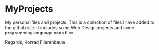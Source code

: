 # MyProjects
My personal files and projects.
This is a collection of files I have added to the github site.
It includes some Web Design projects and some programming language code files.

Regards,
Konrad Flierenbaum
